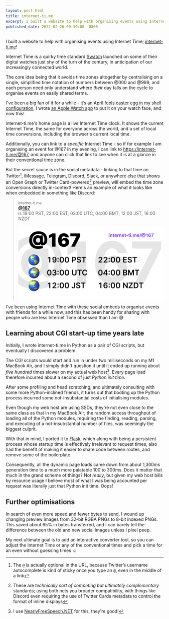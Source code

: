 ```yaml
---
layout: post.html
title: internet-ti.me
excerpt: I built a website to help with organising events using Internet Time
published_date: 2022-02-26 09:30:00 -0800
---
```


I built a website to help with organising events using Internet Time; [internet-ti.me](https://internet-ti.me)!

Internet Time is a quirky time standard [Swatch](https://en.wikipedia.org/wiki/Swatch_Internet_Time) launched on some of their digital watches just shy of the turn of the century, in anticipation of our increasingly connected world.

The core idea being that it avoids time zones altogether by centralising on a single, simplified time notation of numbers between @000 and @999, and each person need only understand where _their_ day falls on the cycle to organise events on easily shared terms.

I've been a big fan of it for a while - it’s [an April fools easter egg in my shell configuration](https://github.com/ticky/dotfiles/blob/10a0eb14f2eca08f4e8f6ad58cd88447b63214b7/platform/all/zsh/prompt.zsh#L125-L137), I wrote [an Apple Watch app](https://apps.apple.com/app/at-watch/id1440309007) to put it on your watch face, and now this!

internet-ti.me's home page is a live Internet Time clock. It shows the current Internet Time, the same for everyone across the world, and a set of local time conversions, including the browser's current local time.

Additionally, you can link to a _specific_ Internet Time - so if for example I am organising an event for @167 in my evening, I can link to <https://internet-ti.me/@167>, and anyone can click that link to see when it is at a glance in their conventional time zone.

But the secret sauce is in the social metadata - linking to that time on Twitter[^1], iMessage, Telegram, Discord, Slack, or anywhere else that shows an Open Graph or Twitter Card-powered[^2] preview, will embed the time zone conversions directly in-context! Here's an example of what it looks like when embedded in something like Discord:

<blockquote>

<small>internet-ti.me</small>  
**[@167](https://internet-ti.me/@167)**  
is 19:00 PST, 22:00 EST, 03:00 UTC, 04:00 BMT, 12:00 JST, 16:00 NZDT


<center><a href="https://internet-ti.me/@167"><img src="/img/posts/2022-02-26-internet-ti-dot-me/167.png" alt="internet-ti.me card for @167" width="512" style="max-width:100%" /></a></center>
</blockquote>

I've been using Internet Time with these social embeds to organise events with friends for a while now, and this has been handy for sharing with people who are less Internet Time obsessed than I am 😅

## Learning about CGI start-up time years late

Initially, I wrote internet-ti.me in Python as a pair of CGI scripts, but eventually I discovered a problem.

The CGI scripts would start and run in under two milliseconds on my M1 MacBook Air, and I simply didn't question it until it ended up running about *five hundred* times slower on my actual web host[^3]. Every page load therefore incurred about a second of just *Python init time*.

After some profiling and head scratching, and ultimately consulting with some more Python-inclined friends, it turns out that booting up the Python process incurred some not-insubstantial costs of initialising modules.

Even though my web host are using SSDs, they're not even close to the same class as that in my MacBook Air; the random access throughput of loading all of the Python modules, requiring the finding, reading, parsing, and executing of a not-insubstantial number of files, was seemingly the biggest culprit.

With that in mind, I ported it to [Flask](https://flask.palletsprojects.com), which along with being a persistent process whose startup time is effectively irrelevant to request times, also had the benefit of making it easier to share code between routes, and remove some of the boilerplate.

Consequently, all the dynamic page loads came down from about 1,300ms generation time to a much more palatable 100 to 300ms. Does it matter that much in the grand scheme of things? Not *really*, but given my web host bills by resource usage I believe most of what I was being accounted per request was literally just that Python init time. Oops!

## Further optimisations

In search of even more speed and fewer bytes to send, I wound up changing preview images from 32-bit RGBA PNGs to 8-bit indexed PNGs. This saved about 65% in bytes transferred, and I can barely tell the difference between the old and new social images unless I pixel peep.

My next ultimate goal is to add an interactive converter tool, so you can adjust the Internet Time or any of the conventional times and pick a time for an even without guessing times ☺️

[^1]: The `@` is actually optional in the URL, because Twitter’s username autocomplete is kind of sticky once you type an `@`, even in the middle of a link

[^2]: These are _technically sort of competing but ultimately complementary_ standards; using both nets you broader compatibility, with things like Discord even requiring the use of Twitter Cards metadata to control the format of inline displays

[^3]: I use [NearlyFreeSpeech.NET](https://nearlyfreespeech.net) for this, they're good!
